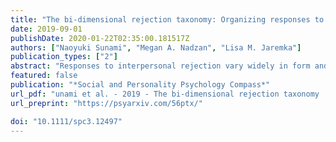 ```yaml
---
title: "The bi‐dimensional rejection taxonomy: Organizing responses to interpersonal rejection along antisocial–prosocial and engaged–disengaged dimensions"
date: 2019-09-01
publishDate: 2020-01-22T02:35:00.181517Z
authors: ["Naoyuki Sunami", "Megan A. Nadzan", "Lisa M. Jaremka"]
publication_types: ["2"]
abstract: "Responses to interpersonal rejection vary widely in form and function. Existing theories of interpersonal rejection have exclusively focused on organizing these responses on a single antisocial–prosocial dimension. Accumulating evidence suggests a gap in this approach: Variability in social responses to rejection cannot solely be explained by the antisocial–prosocial dimension alone. To fill this gap, we propose the bi‐dimensional rejection taxonomy, consisting of the antisocial–prosocial x‐axis and engaged–disengaged y‐axis, a novel contribution to the literature. We demonstrate that both the x‐ and y‐axes are necessary for understanding interpersonal responses to rejection and avoiding erroneous conclusions. We also show how this new framework allows researchers to generate more nuanced and accurate hypotheses about how people respond when rejected. We further demonstrate how existing research about individual differences and situational factors that predict responses to rejection can be viewed in a new light within the bi‐dimensional rejection taxonomy. We conclude by suggesting how the taxonomy inspires innovative questions for future research, including understanding spontaneous responses and neurophysiological markers. The preprint of this paper is available at https://psyarxiv.com/56ptx/"
featured: false
publication: "*Social and Personality Psychology Compass*"
url_pdf: "unami et al. - 2019 - The bi-dimensional rejection taxonomy  Organizing.pdf"
url_preprint: "https://psyarxiv.com/56ptx/"

doi: "10.1111/spc3.12497"
---
```


